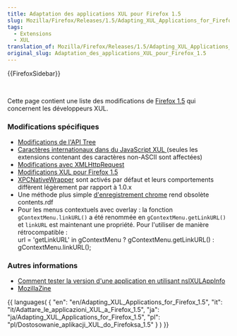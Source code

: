```yaml
---
title: Adaptation des applications XUL pour Firefox 1.5
slug: Mozilla/Firefox/Releases/1.5/Adapting_XUL_Applications_for_Firefox_1.5
tags:
  - Extensions
  - XUL
translation_of: Mozilla/Firefox/Releases/1.5/Adapting_XUL_Applications_for_Firefox_1.5
original_slug: Adaptation_des_applications_XUL_pour_Firefox_1.5
---
```

<div>{{FirefoxSidebar}}</div><p> </p>

<p>Cette page contient une liste des modifications de <a href="fr/Firefox_1.5">Firefox 1.5</a> qui concernent les développeurs XUL.</p>

<h3 id="Modifications_sp.C3.A9cifiques">Modifications spécifiques</h3>

<ul>
 <li><a href="fr/Modifications_de_l'API_Tree">Modifications de l'API Tree </a></li>
 <li><a href="fr/Caract%c3%a8res_internationaux_dans_du_JavaScript_XUL">Caractères internationaux dans du JavaScript XUL </a> (seules les extensions contenant des caractères non-ASCII sont affectées)</li>
 <li><a href="fr/Changements_dans_XMLHttpRequest_pour_Gecko_1.8">Modifications avec XMLHttpRequest</a></li>
 <li><a href="fr/Modifications_XUL_pour_Firefox_1.5">Modifications XUL pour Firefox 1.5 </a></li>
 <li><a href="fr/XPCNativeWrapper">XPCNativeWrapper</a> sont activés par défaut et leurs comportements diffèrent légèrement par rapport à 1.0.x</li>
 <li>Une méthode plus simple <a href="fr/Enregistrement_chrome">d'enregistrement chrome</a> rend obsolète contents.rdf</li>
 <li>Pour les menus contextuels avec overlay : la fonction <code>gContextMenu.linkURL()</code> a été renommée en <code>gContextMenu.getLinkURL()</code> et <code>linkURL</code> est maintenant une propriété. Pour l'utiliser de manière rétrocompatible :<br>
  url = 'getLinkURL' in gContextMenu ? gContextMenu.getLinkURL() : gContextMenu.linkURL();</li>
</ul>

<h3 id="Autres_informations">Autres informations</h3>

<ul>
 <li><a href="fr/Utilisation_de_nsIXULAppInfo">Comment tester la version d'une application en utilisant nsIXULAppInfo</a></li>
 <li><a href="http://kb.mozillazine.org/Dev_:_Extensions_:_Cross-Version_Compatibility_Techniques">MozillaZine</a></li>
</ul>

<p>{{ languages( { "en": "en/Adapting_XUL_Applications_for_Firefox_1.5", "it": "it/Adattare_le_applicazioni_XUL_a_Firefox_1.5", "ja": "ja/Adapting_XUL_Applications_for_Firefox_1.5", "pl": "pl/Dostosowanie_aplikacji_XUL_do_Firefoksa_1.5" } ) }}</p>
